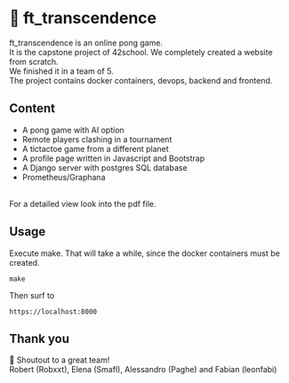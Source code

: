 # 🏓 ft_transcendence
ft_transcendence is an online pong game.  
It is the capstone project of 42school. We completely created a website from scratch.  
We finished it in a team of 5.  
The project contains docker containers, devops, backend and frontend.  

## Content
- A pong game with AI option
- Remote players clashing in a tournament
- A tictactoe game from a different planet
- A profile page written in Javascript and Bootstrap
- A Django server with postgres SQL database
- Prometheus/Graphana
<br>
For a detailed view look into the pdf file.  

## Usage
Execute make. That will take a while, since the docker containers must be created.  
```
make
```
Then surf to
```
https://localhost:8000
```

## Thank you
🚀 Shoutout to a great team!  
Robert (Robxxt), Elena (Smafl), Alessandro (Paghe) and Fabian (leonfabi)
